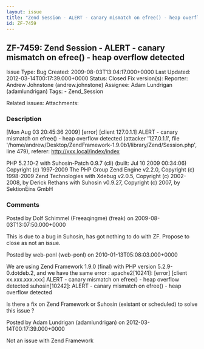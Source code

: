 ```yaml
---
layout: issue
title: "Zend Session - ALERT - canary mismatch on efree() - heap overflow detected"
id: ZF-7459
---
```


ZF-7459: Zend Session - ALERT - canary mismatch on efree() - heap overflow detected
-----------------------------------------------------------------------------------

 Issue Type: Bug Created: 2009-08-03T13:04:17.000+0000 Last Updated: 2012-03-14T00:17:39.000+0000 Status: Closed Fix version(s): 
 Reporter:  Andrew Johnstone (andrew.johnstone)  Assignee:  Adam Lundrigan (adamlundrigan)  Tags: - Zend\_Session
 
 Related issues: 
 Attachments: 
### Description

[Mon Aug 03 20:45:36 2009] [error] [client 127.0.1.1] ALERT - canary mismatch on efree() - heap overflow detected (attacker '127.0.1.1', file '/home/andrew/Desktop/ZendFramework-1.9.0b1/library/Zend/Session.php', line 479), referer: <http://xxx.local/index/index>

PHP 5.2.10-2 with Suhosin-Patch 0.9.7 (cli) (built: Jul 10 2009 00:34:06) Copyright (c) 1997-2009 The PHP Group Zend Engine v2.2.0, Copyright (c) 1998-2009 Zend Technologies with Xdebug v2.0.5, Copyright (c) 2002-2008, by Derick Rethans with Suhosin v0.9.27, Copyright (c) 2007, by SektionEins GmbH

 

 

### Comments

Posted by Dolf Schimmel (Freeaqingme) (freak) on 2009-08-03T13:07:50.000+0000

This is due to a bug in Suhosin, has got nothing to do with ZF. Propose to close as not an issue.

 

 

Posted by web-ponl (web-ponl) on 2010-01-13T05:08:03.000+0000

We are using Zend Framework 1.9.0 (final) with PHP version 5.2.9-0.dotdeb.2, and we have the same error : apache2[10241]: [error] [client xx.xxx.xxx.xxx] ALERT - canary mismatch on efree() - heap overflow detected suhosin[10242]: ALERT - canary mismatch on efree() - heap overflow detected

Is there a fix on Zend Framework or Suhosin (existant or scheduled) to solve this issue ?

 

 

Posted by Adam Lundrigan (adamlundrigan) on 2012-03-14T00:17:39.000+0000

Not an issue with Zend Framework

 

 